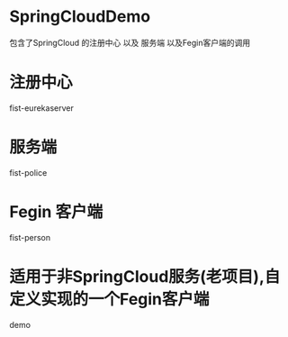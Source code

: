 # SpringCloudDemo
包含了SpringCloud 的注册中心  以及  服务端  以及Fegin客户端的调用

# 注册中心
fist-eurekaserver

# 服务端
fist-police

# Fegin 客户端
fist-person

# 适用于非SpringCloud服务(老项目),自定义实现的一个Fegin客户端
demo 